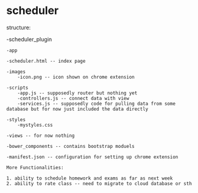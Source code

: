 # scheduler

structure:

-scheduler_plugin

	-app

	-scheduler.html -- index page

	-images
		-icon.png -- icon shown on chrome extension

	-scripts
		-app.js -- supposedly router but nothing yet
		-controllers.js -- connect data with view
		-services.js -- supposedly code for pulling data from some database but for now just included the data directly

	-styles
		-mystyles.css

	-views -- for now nothing

	-bower_components -- contains bootstrap moduels

	-manifest.json -- configuration for setting up chrome extension

	More Functionalities:

	1. ability to schedule homework and exams as far as next week
	2. ability to rate class -- need to migrate to cloud database or sth

